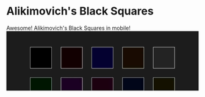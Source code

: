 # Alikimovich's Black Squares

Awesome! Alikimovich's Black Squares in mobile!
![Alikimovich's Black Squares](https://github.com/sherer-pro/alikimovich-s-black-squares/raw/master/src/assets/imgs/logo.jpg)
